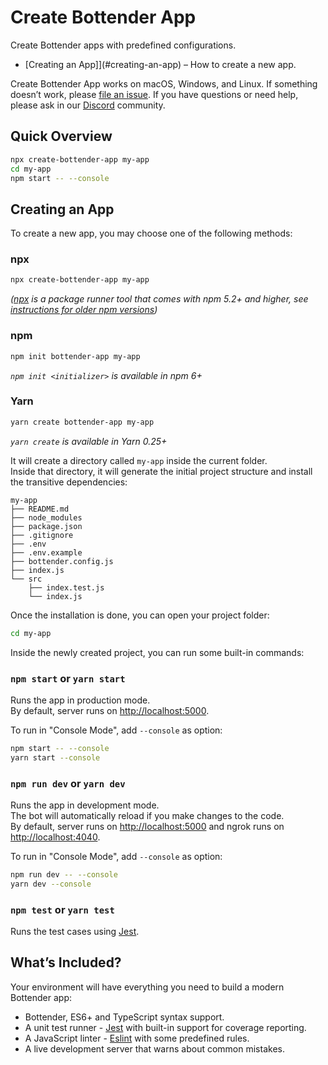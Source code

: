 # Create Bottender App

Create Bottender apps with predefined configurations.

- [Creating an App]](#creating-an-app) – How to create a new app.

Create Bottender App works on macOS, Windows, and Linux.
If something doesn’t work, please [file an issue](https://github.com/Yoctol/bottender/issues/new).
If you have questions or need help, please ask in our [Discord](https://discordapp.com/invite/apNsWBz) community.

## Quick Overview

```sh
npx create-bottender-app my-app
cd my-app
npm start -- --console
```

## Creating an App

To create a new app, you may choose one of the following methods:

### npx

```sh
npx create-bottender-app my-app
```

_([npx](https://medium.com/@maybekatz/introducing-npx-an-npm-package-runner-55f7d4bd282b) is a package runner tool that comes with npm 5.2+ and higher, see [instructions for older npm versions](https://gist.github.com/chentsulin/0e640176131a250ce583739cb6e49b6a))_

### npm

```sh
npm init bottender-app my-app
```

_`npm init <initializer>` is available in npm 6+_

### Yarn

```sh
yarn create bottender-app my-app
```

_`yarn create` is available in Yarn 0.25+_

It will create a directory called `my-app` inside the current folder.<br>
Inside that directory, it will generate the initial project structure and install the transitive dependencies:

```
my-app
├── README.md
├── node_modules
├── package.json
├── .gitignore
├── .env
├── .env.example
├── bottender.config.js
├── index.js
└── src
    ├── index.test.js
    └── index.js
```

Once the installation is done, you can open your project folder:

```sh
cd my-app
```

Inside the newly created project, you can run some built-in commands:

### `npm start` or `yarn start`

Runs the app in production mode.<br>
By default, server runs on [http://localhost:5000](http://localhost:5000).

To run in "Console Mode", add `--console` as option:

```sh
npm start -- --console
yarn start --console
```

### `npm run dev` or `yarn dev`

Runs the app in development mode.<br>
The bot will automatically reload if you make changes to the code.<br>
By default, server runs on [http://localhost:5000](http://localhost:5000) and ngrok runs on [http://localhost:4040](http://localhost:4040).

To run in "Console Mode", add `--console` as option:

```sh
npm run dev -- --console
yarn dev --console
```

### `npm test` or `yarn test`

Runs the test cases using [Jest](https://jestjs.io/).

## What’s Included?

Your environment will have everything you need to build a modern Bottender app:

- Bottender, ES6+ and TypeScript syntax support.
- A unit test runner - [Jest](https://jestjs.io/) with built-in support for coverage reporting.
- A JavaScript linter - [Eslint](https://eslint.org/) with some predefined rules.
- A live development server that warns about common mistakes.
